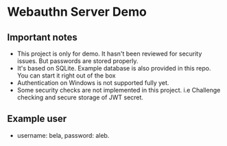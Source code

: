 # Webauthn Server Demo

## Important notes

  * This project is only for demo. It hasn't been reviewed for security issues. But passwords are stored properly.
  * It's based on SQLite. Example database is also provided in this repo. You can start it right out of the box
  * Authentication on Windows is not supported fully yet.
  * Some security checks are not implemented in this project. i.e Challenge checking and secure storage of JWT secret.

## Example user
  * username: bela, password: aleb.